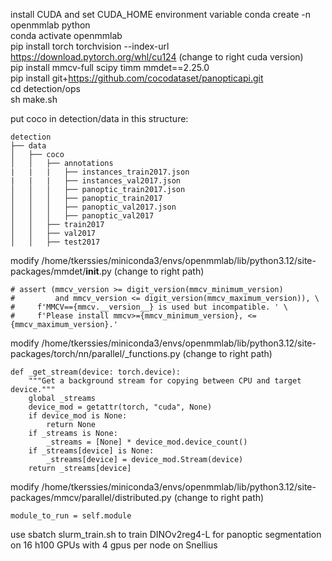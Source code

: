 install CUDA and set CUDA_HOME environment variable
conda create -n openmmlab python  
conda activate openmmlab  
pip install torch torchvision --index-url https://download.pytorch.org/whl/cu124 (change to right cuda version)  
pip install mmcv-full scipy timm mmdet==2.25.0  
pip install git+https://github.com/cocodataset/panopticapi.git  
cd detection/ops  
sh make.sh  

put coco in detection/data in this structure:
```none
detection
├── data
│   ├── coco
│   │   ├── annotations
|   |   |   ├── instances_train2017.json
|   |   |   ├── instances_val2017.json
│   │   │   ├── panoptic_train2017.json
│   │   │   ├── panoptic_train2017
│   │   │   ├── panoptic_val2017.json
│   │   │   ├── panoptic_val2017
│   │   ├── train2017
│   │   ├── val2017
│   │   ├── test2017
```

modify /home/tkerssies/miniconda3/envs/openmmlab/lib/python3.12/site-packages/mmdet/__init__.py (change to right path)
```
# assert (mmcv_version >= digit_version(mmcv_minimum_version)
#         and mmcv_version <= digit_version(mmcv_maximum_version)), \
#     f'MMCV=={mmcv.__version__} is used but incompatible. ' \
#     f'Please install mmcv>={mmcv_minimum_version}, <={mmcv_maximum_version}.'
```

modify /home/tkerssies/miniconda3/envs/openmmlab/lib/python3.12/site-packages/torch/nn/parallel/_functions.py (change to right path)
```
def _get_stream(device: torch.device):
    """Get a background stream for copying between CPU and target device."""
    global _streams
    device_mod = getattr(torch, "cuda", None)
    if device_mod is None:
        return None
    if _streams is None:
        _streams = [None] * device_mod.device_count()
    if _streams[device] is None:
        _streams[device] = device_mod.Stream(device)
    return _streams[device]
```

modify /home/tkerssies/miniconda3/envs/openmmlab/lib/python3.12/site-packages/mmcv/parallel/distributed.py (change to right path)
```
module_to_run = self.module
```

use sbatch slurm_train.sh to train DINOv2reg4-L for panoptic segmentation on 16 h100 GPUs with 4 gpus per node on Snellius